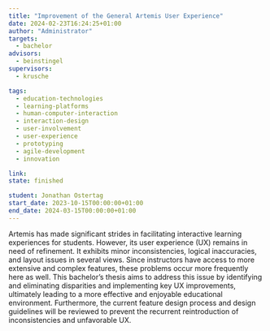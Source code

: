 ```yaml
---
title: "Improvement of the General Artemis User Experience"
date: 2024-02-23T16:24:25+01:00
author: "Administrator"
targets:
  - bachelor
advisors:
  - beinstingel
supervisors:
  - krusche

tags:
  - education-technologies
  - learning-platforms
  - human-computer-interaction
  - interaction-design
  - user-involvement
  - user-experience
  - prototyping
  - agile-development
  - innovation

link: 
state: finished

student: Jonathan Ostertag
start_date: 2023-10-15T00:00:00+01:00
end_date: 2024-03-15T00:00:00+01:00
---
```

Artemis has made significant strides in facilitating interactive learning experiences for students. However, its user experience (UX) remains in need of refinement. It exhibits minor inconsistencies, logical inaccuracies, and layout issues in several views. Since instructors have access to more extensive and complex features, these problems occur more frequently here as well. This bachelor’s thesis aims to address this issue by identifying and eliminating disparities and implementing key UX improvements, ultimately leading to a more effective and enjoyable educational environment. Furthermore, the current feature design process and design guidelines will be reviewed to prevent the recurrent reintroduction of inconsistencies and unfavorable UX.

